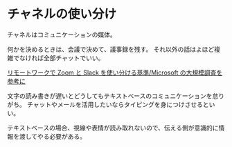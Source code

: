 # チャネルの使い分け

チャネルはコミュニケーションの媒体。

何かを決めるときは、会議で決めて、議事録を残す。
それ以外の話はよほど複雑でなければ全部チャットでいい。

[リモートワークで Zoom と Slack を使い分ける基準/Microsoft の大規模調査を参考に](https://zenn.dev/rgbkids/articles/e7fe1f211cf119)

文字の読み書きが遅いとどうしてもテキストベースのコミュニケーションを怠りがち。
チャットやメールを活用したいならタイピングを身につけさせるといい。

テキストベースの場合、視線や表情が読み取れないので、伝える側が意識的に情報を渡してやる必要がある。

